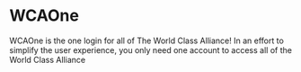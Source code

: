 # WCAOne
WCAOne is the one login for all of The World Class Alliance! In an effort to simplify the user experience, you only need one account to access all of the World Class Alliance
